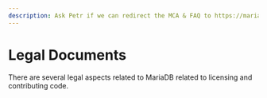 ```yaml
---
description: Ask Petr if we can redirect the MCA & FAQ to https://mariadb.com/legal/
---
```


# Legal Documents

There are several legal aspects related to MariaDB related to licensing and contributing code.
